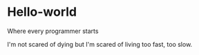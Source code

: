 # Hello-world
Where every programmer starts

I'm not scared of dying but I'm scared of living too fast, too slow.
